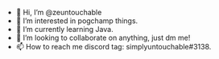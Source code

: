 - 👋 Hi, I’m @zeuntouchable
- 👀 I’m interested in pogchamp things.
- 🌱 I’m currently learning Java.
- 💞️ I’m looking to collaborate on anything, just dm me!
- 📫 How to reach me discord tag: simplyuntouchable#3138.

<!---
zeuntouchable/zeuntouchable is a ✨ special ✨ repository because its `README.md` (this file) appears on your GitHub profile.
You can click the Preview link to take a look at your changes.
--->
